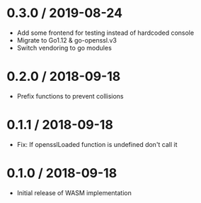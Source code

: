 # 0.3.0 / 2019-08-24

  * Add some frontend for testing instead of hardcoded console
  * Migrate to Go1.12 & go-openssl.v3
  * Switch vendoring to go modules

# 0.2.0 / 2018-09-18

  * Prefix functions to prevent collisions

# 0.1.1 / 2018-09-18

  * Fix: If opensslLoaded function is undefined don't call it

# 0.1.0 / 2018-09-18

  * Initial release of WASM implementation
